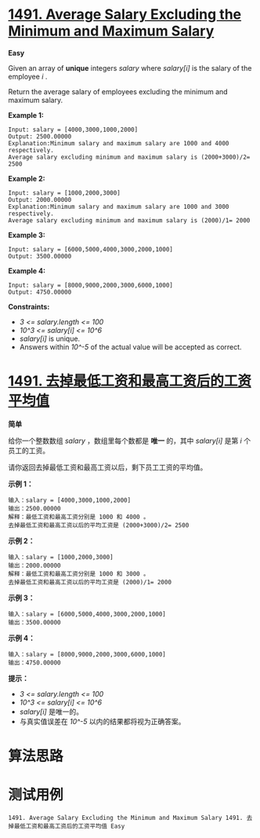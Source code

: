 # [1491. Average Salary Excluding the Minimum and Maximum Salary][enTitle]

**Easy**

Given an array of **unique**  integers  *salary*  where  *salary[i]*  is the salary of the employee  *i* .

Return the average salary of employees excluding the minimum and maximum salary.



**Example 1:** 

```
Input: salary = [4000,3000,1000,2000]
Output: 2500.00000
Explanation:Minimum salary and maximum salary are 1000 and 4000 respectively.
Average salary excluding minimum and maximum salary is (2000+3000)/2= 2500

```

**Example 2:** 

```
Input: salary = [1000,2000,3000]
Output: 2000.00000
Explanation:Minimum salary and maximum salary are 1000 and 3000 respectively.
Average salary excluding minimum and maximum salary is (2000)/1= 2000

```

**Example 3:** 

```
Input: salary = [6000,5000,4000,3000,2000,1000]
Output: 3500.00000

```

**Example 4:** 

```
Input: salary = [8000,9000,2000,3000,6000,1000]
Output: 4750.00000

```



**Constraints:** 

-  *3 <= salary.length <= 100*  
-  *10^3 <= salary[i] <= 10^6*  
-  *salary[i]*  is unique. 
- Answers within  *10^-5*  of the actual value will be accepted as correct.


# [1491. 去掉最低工资和最高工资后的工资平均值][cnTitle]

**简单**

给你一个整数数组  *salary*  ，数组里每个数都是 **唯一**  的，其中  *salary[i]*  是第  *i*  个员工的工资。

请你返回去掉最低工资和最高工资以后，剩下员工工资的平均值。



**示例 1：** 

```
输入：salary = [4000,3000,1000,2000]
输出：2500.00000
解释：最低工资和最高工资分别是 1000 和 4000 。
去掉最低工资和最高工资以后的平均工资是 (2000+3000)/2= 2500

```

**示例 2：** 

```
输入：salary = [1000,2000,3000]
输出：2000.00000
解释：最低工资和最高工资分别是 1000 和 3000 。
去掉最低工资和最高工资以后的平均工资是 (2000)/1= 2000

```

**示例 3：** 

```
输入：salary = [6000,5000,4000,3000,2000,1000]
输出：3500.00000

```

**示例 4：** 

```
输入：salary = [8000,9000,2000,3000,6000,1000]
输出：4750.00000

```



**提示：** 

-  *3 <= salary.length <= 100*  
-  *10^3 <= salary[i] <= 10^6*  
-  *salary[i]*  是唯一的。 
- 与真实值误差在  *10^-5*  以内的结果都将视为正确答案。




# 算法思路

# 测试用例
```
1491. Average Salary Excluding the Minimum and Maximum Salary 1491. 去掉最低工资和最高工资后的工资平均值 Easy
```

[enTitle]: https://leetcode.com/problems/average-salary-excluding-the-minimum-and-maximum-salary/
[cnTitle]: https://leetcode-cn.com/problems/average-salary-excluding-the-minimum-and-maximum-salary/
